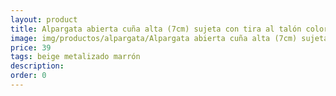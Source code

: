 ```yaml
---
layout: product
title: Alpargata abierta cuña alta (7cm) sujeta con tira al talón color metalizado 
image: img/productos/alpargata/Alpargata abierta cuña alta (7cm) sujeta con tira al talón color metalizado =39 =beige metalizado marrón.webp
price: 39 
tags: beige metalizado marrón
description: 
order: 0
---
```

